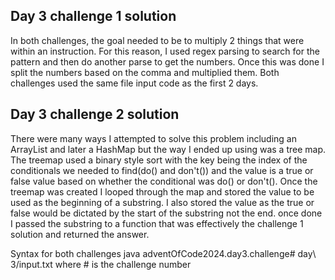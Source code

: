 ## Day 3 challenge 1 solution
In both challenges, the goal needed to be to multiply 2 things that were within an instruction. For this reason, I used regex parsing to search 
for the pattern and then do another parse to get the numbers. Once this was done I split the numbers based on the comma and multiplied them. Both challenges 
used the same file input code as the first 2 days.
## Day 3 challenge 2 solution
There were many ways I attempted to solve this problem including an ArrayList and later a HashMap but the way I ended up using was a tree map. The treemap
used a binary style sort with the key being the index of the conditionals we needed to find(do() and don't()) and the value is a true or false value based
on whether the conditional was do() or don't(). Once the treemap was created I looped through the map and stored the value to be used as the
beginning of a substring. I also stored the value as the true or false would be dictated by the start of the substring not the end. once done I passed the 
substring to a function that was effectively the challenge 1 solution and returned the answer.

Syntax for both challenges
java adventOfCode2024.day3.challenge# day\ 3/input.txt where # is the challenge number

